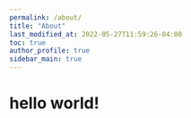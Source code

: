 ```yaml
---
permalink: /about/
title: "About"
last_modified_at: 2022-05-27T11:59:26-04:00
toc: true
author_profile: true
sidebar_main: true
---
```


# hello world!
